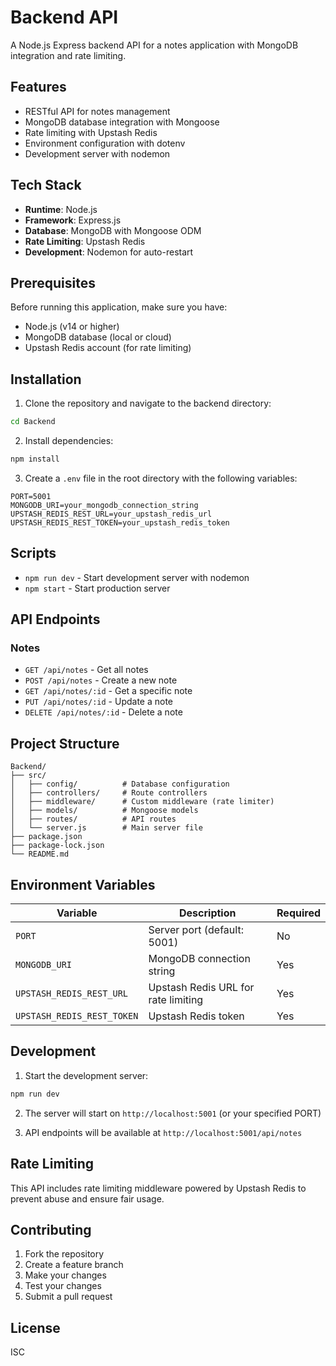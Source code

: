 # Backend API

A Node.js Express backend API for a notes application with MongoDB integration and rate limiting.

## Features

- RESTful API for notes management
- MongoDB database integration with Mongoose
- Rate limiting with Upstash Redis
- Environment configuration with dotenv
- Development server with nodemon

## Tech Stack

- **Runtime**: Node.js
- **Framework**: Express.js
- **Database**: MongoDB with Mongoose ODM
- **Rate Limiting**: Upstash Redis
- **Development**: Nodemon for auto-restart

## Prerequisites

Before running this application, make sure you have:

- Node.js (v14 or higher)
- MongoDB database (local or cloud)
- Upstash Redis account (for rate limiting)

## Installation

1. Clone the repository and navigate to the backend directory:
```bash
cd Backend
```

2. Install dependencies:
```bash
npm install
```

3. Create a `.env` file in the root directory with the following variables:
```env
PORT=5001
MONGODB_URI=your_mongodb_connection_string
UPSTASH_REDIS_REST_URL=your_upstash_redis_url
UPSTASH_REDIS_REST_TOKEN=your_upstash_redis_token
```

## Scripts

- `npm run dev` - Start development server with nodemon
- `npm start` - Start production server

## API Endpoints

### Notes
- `GET /api/notes` - Get all notes
- `POST /api/notes` - Create a new note
- `GET /api/notes/:id` - Get a specific note
- `PUT /api/notes/:id` - Update a note
- `DELETE /api/notes/:id` - Delete a note

## Project Structure

```
Backend/
├── src/
│   ├── config/          # Database configuration
│   ├── controllers/     # Route controllers
│   ├── middleware/      # Custom middleware (rate limiter)
│   ├── models/          # Mongoose models
│   ├── routes/          # API routes
│   └── server.js        # Main server file
├── package.json
├── package-lock.json
└── README.md
```

## Environment Variables

| Variable | Description | Required |
|----------|-------------|----------|
| `PORT` | Server port (default: 5001) | No |
| `MONGODB_URI` | MongoDB connection string | Yes |
| `UPSTASH_REDIS_REST_URL` | Upstash Redis URL for rate limiting | Yes |
| `UPSTASH_REDIS_REST_TOKEN` | Upstash Redis token | Yes |

## Development

1. Start the development server:
```bash
npm run dev
```

2. The server will start on `http://localhost:5001` (or your specified PORT)

3. API endpoints will be available at `http://localhost:5001/api/notes`

## Rate Limiting

This API includes rate limiting middleware powered by Upstash Redis to prevent abuse and ensure fair usage.

## Contributing

1. Fork the repository
2. Create a feature branch
3. Make your changes
4. Test your changes
5. Submit a pull request

## License

ISC
